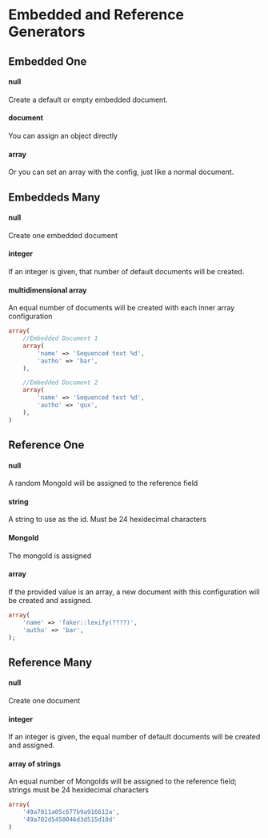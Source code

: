 Embedded and Reference Generators
=================================

Embedded One
-------------

#### null
Create a default or empty embedded document.

#### document
You can assign an object directly

#### array
Or you can set an array with the config, just like a normal document.


Embeddeds Many
--------------

#### null
Create one embedded document

#### integer
If an integer is given, that number of default documents will be created.

#### multidimensional array
An equal number of documents will be created with each inner array configuration

```php
array(
    //Embedded Document 1
    array(
        'name' => 'Sequenced text %d',
        'autho' => 'bar',
    ),

    //Embedded Document 2
    array(
        'name' => 'Sequenced text %d',
        'autho' => 'qux',
    ),
)
```

Reference One
-------------

#### null
A random MongoId will be assigned to the reference field

#### string
A string to use as the id. Must be 24 hexidecimal characters

#### MongoId
The mongoId is assigned

#### array
If the provided value is an array, a new document with this configuration will be created and assigned.

```php
array(
    'name' => 'faker::lexify(????)',
    'autho' => 'bar',
);
```

Reference Many
--------------

#### null
Create one document

#### integer
If an integer is given, the equal number of default documents will be created and assigned.

#### array of strings
An equal number of MongoIds will be assigned to the reference field; strings must be 24 hexidecimal characters

```php
array(
    '49a7011a05c677b9a916612a',
    '49a702d5450046d3d515d10d'
)
```

